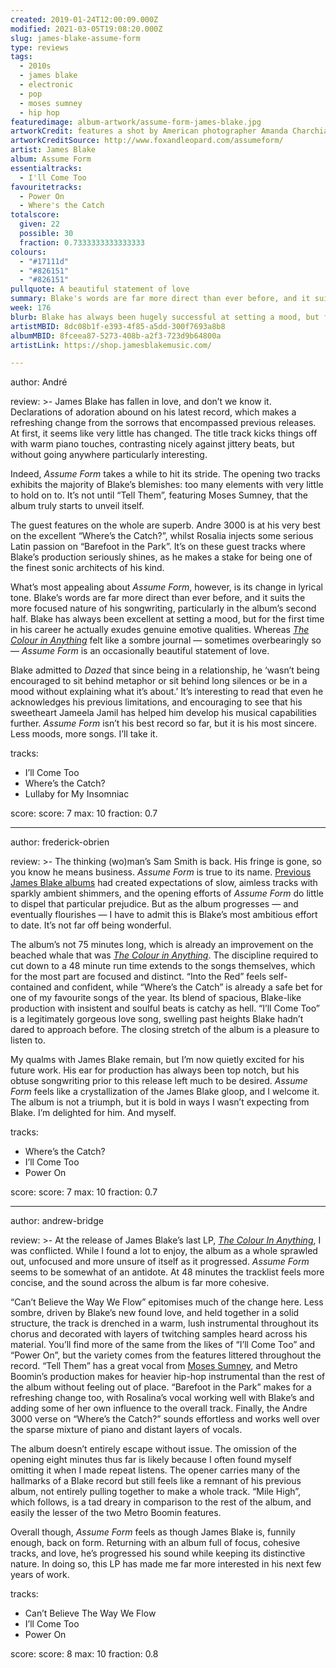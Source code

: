 ```yaml
---
created: 2019-01-24T12:00:09.000Z
modified: 2021-03-05T19:08:20.000Z
slug: james-blake-assume-form
type: reviews
tags:
  - 2010s
  - james blake
  - electronic
  - pop
  - moses sumney
  - hip hop
featuredimage: album-artwork/assume-form-james-blake.jpg
artworkCredit: features a shot by American photographer Amanda Charchian, with styling by Rita Zebdi and grooming by Christine Nelli. How they convinced Blake to pull back the fringe we’ll never know.
artworkCreditSource: http://www.foxandleopard.com/assumeform/
artist: James Blake
album: Assume Form
essentialtracks:
  - I'll Come Too
favouritetracks:
  - Power On
  - Where's the Catch
totalscore:
  given: 22
  possible: 30
  fraction: 0.7333333333333333
colours:
  - "#17111d"
  - "#826151"
  - "#826151"
pullquote: A beautiful statement of love
summary: Blake's words are far more direct than ever before, and it suits the more focused nature of his songwriting, particularly in the album's second half. Blake has always been excellent at setting a mood, but for the first time in his career he actually exudes genuine emotive qualities.
week: 176
blurb: Blake has always been hugely successful at setting a mood, but for the first time in his career he actually exudes genuine emotive qualities.
artistMBID: 8dc08b1f-e393-4f85-a5dd-300f7693a8b8
albumMBID: 8fceea87-5273-408b-a2f3-723d9b64800a
artistLink: https://shop.jamesblakemusic.com/

---
```


author: André

review: >-
  James Blake has fallen in love, and don’t we know it. Declarations of adoration abound on his latest record, which makes a refreshing change from the sorrows that encompassed previous releases. At first, it seems like very little has changed. The title track kicks things off with warm piano touches, contrasting nicely against jittery beats, but without going anywhere particularly interesting. 
  
  Indeed, *Assume Form* takes a while to hit its stride. The opening two tracks exhibits the majority of Blake’s blemishes: too many elements with very little to hold on to. It’s not until “Tell Them”, featuring Moses Sumney, that the album truly starts to unveil itself.

  The guest features on the whole are superb. Andre 3000 is at his very best on the excellent “Where’s the Catch?”, whilst Rosalia injects some serious Latin passion on “Barefoot in the Park”. It’s on these guest tracks where Blake’s production seriously shines, as he makes a stake for being one of the finest sonic architects of his kind. 
  
  What’s most appealing about *Assume Form*, however, is its change in lyrical tone. Blake’s words are far more direct than ever before, and it suits the more focused nature of his songwriting, particularly in the album’s second half. Blake has always been excellent at setting a mood, but for the first time in his career he actually exudes genuine emotive qualities. Whereas [*The Colour in Anything*](/reviews/james-blake-the-colour-in-anything/) felt like a sombre journal — sometimes overbearingly so — *Assume Form* is an occasionally beautiful statement of love.

  Blake admitted to *Dazed* that since being in a relationship, he ‘wasn’t being encouraged to sit behind metaphor or sit behind long silences or be in a mood without explaining what it’s about.’ It’s interesting to read that even he acknowledges his previous limitations, and encouraging to see that his sweetheart Jameela Jamil has helped him develop his musical capabilities further. *Assume Form* isn’t his best record so far, but it is his most sincere. Less moods, more songs. I’ll take it.

tracks:
  - I’ll Come Too
  - ­­Where’s the Catch?
  - ­­Lullaby for My Insomniac

score:
  score: 7
  max: 10
  fraction: 0.7

---
author: frederick-obrien

review: >-
  The thinking (wo)man’s Sam Smith is back. His fringe is gone, so you know he means business. *Assume Form* is true to its name. [Previous James Blake albums](/reviews/james-blake-overgrown/) had created expectations of slow, aimless tracks with sparkly ambient shimmers, and the opening efforts of *Assume Form* do little to dispel that particular prejudice. But as the album progresses — and eventually flourishes — I have to admit this is Blake’s most ambitious effort to date. It’s not far off being wonderful.

  The album’s not 75 minutes long, which is already an improvement on the beached whale that was [*The Colour in Anything*](/reviews/james-blake-the-colour-in-anything/). The discipline required to cut down to a 48 minute run time extends to the songs themselves, which for the most part are focused and distinct. “Into the Red” feels self-contained and confident, while “Where’s the Catch” is already a safe bet for one of my favourite songs of the year. Its blend of spacious, Blake-like production with insistent and soulful beats is catchy as hell. “I’ll Come Too” is a legitimately gorgeous love song, swelling past heights Blake hadn’t dared to approach before. The closing stretch of the album is a pleasure to listen to.

  My qualms with James Blake remain, but I’m now quietly excited for his future work. His ear for production has always been top notch, but his obtuse songwriting prior to this release left much to be desired. *Assume Form* feels like a crystallization of the James Blake gloop, and I welcome it. The album is not a triumph, but it is bold in ways I wasn’t expecting from Blake. I’m delighted for him. And myself.

tracks:
  - Where’s the Catch?
  - ­­I’ll Come Too
  - ­­Power On

score:
  score: 7
  max: 10
  fraction: 0.7

---
author: andrew-bridge

review: >-
  At the release of James Blake’s last LP, [*The Colour In Anything*](/reviews/james-blake-the-colour-in-anything/), I was conflicted. While I found a lot to enjoy, the album as a whole sprawled out, unfocused and more unsure of itself as it progressed. *Assume Form* seems to be somewhat of an antidote. At 48 minutes the tracklist feels more concise, and the sound across the album is far more cohesive.

  “Can’t Believe the Way We Flow” epitomises much of the change here. Less sombre, driven by Blake’s new found love, and held together in a solid structure, the track is drenched in a warm, lush instrumental throughout its chorus and decorated with layers of twitching samples heard across his material. You’ll find more of the same from the likes of “I’ll Come Too” and “Power On”, but the variety comes from the features littered throughout the record. “Tell Them” has a great vocal from [Moses Sumney](/reviews/moses-sumney-grae/), and Metro Boomin’s production makes for heavier hip-hop instrumental than the rest of the album without feeling out of place. “Barefoot in the Park” makes for a refreshing change too, with Rosalina’s vocal working well with Blake’s and adding some of her own influence to the overall track. Finally, the Andre 3000 verse on “Where’s the Catch?” sounds effortless and works well over the sparse mixture of piano and distant layers of vocals.

  The album doesn’t entirely escape without issue. The omission of the opening eight minutes thus far is likely because I often found myself omitting it when I made repeat listens. The opener carries many of the hallmarks of a Blake record but still feels like a remnant of his previous album, not entirely pulling together to make a whole track. “Mile High”, which follows, is a tad dreary in comparison to the rest of the album, and easily the lesser of the two Metro Boomin features.

  Overall though, *Assume Form* feels as though James Blake is, funnily enough, back on form. Returning with an album full of focus, cohesive tracks, and love, he’s progressed his sound while keeping its distinctive nature. In doing so, this LP has made me far more interested in his next few years of work.

tracks:
  - Can’t Believe The Way We Flow
  - ­­I’ll Come Too
  - ­­Power On

score:
  score: 8
  max: 10
  fraction: 0.8
